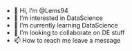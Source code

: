 - 👋 Hi, I’m @Lems94
- 👀 I’m interested in DataScience
- 🌱 I’m currently learning DataScience
- 💞️ I’m looking to collaborate on DE stuff
- 📫 How to reach me leave a message

<!---
Lems94/Lems94 is a ✨ special ✨ repository because its `README.md` (this file) appears on your GitHub profile.
You can click the Preview link to take a look at your changes.
--->
